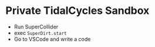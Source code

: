 # Private TidalCycles Sandbox

- Run SuperCollider
- exec `SuperDirt.start`
- Go to VSCode and write a code